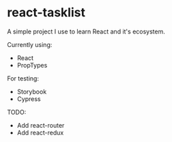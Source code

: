 # react-tasklist

A simple project I use to learn React and it's ecosystem.

Currently using:
- React
- PropTypes

For testing:
- Storybook
- Cypress

TODO:
- Add react-router
- Add react-redux

